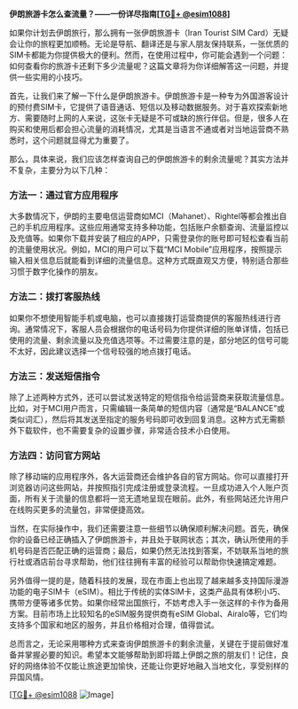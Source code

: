 **伊朗旅游卡怎么查流量？——一份详尽指南[[TG💪+ @esim1088](https://t.me/s/esim1088)]**

如果你计划去伊朗旅行，那么拥有一张伊朗旅游卡（Iran Tourist SIM Card）无疑会让你的旅程更加顺畅。无论是导航、翻译还是与家人朋友保持联系，一张优质的SIM卡都能为你提供极大的便利。然而，在使用过程中，你可能会遇到一个问题：如何查看你的旅游卡还剩下多少流量呢？这篇文章将为你详细解答这一问题，并提供一些实用的小技巧。

首先，让我们来了解一下什么是伊朗旅游卡。伊朗旅游卡是一种专为外国游客设计的预付费SIM卡，它提供了语音通话、短信以及移动数据服务。对于喜欢探索新地方、需要随时上网的人来说，这张卡无疑是不可或缺的旅行伴侣。但是，很多人在购买和使用后都会担心流量的消耗情况，尤其是当语言不通或者对当地运营商不熟悉时，这个问题就显得尤为重要了。

那么，具体来说，我们应该怎样查询自己的伊朗旅游卡的剩余流量呢？其实方法并不复杂，主要分为以下几种：

### 方法一：通过官方应用程序
大多数情况下，伊朗的主要电信运营商如MCI（Mahanet）、Rightel等都会推出自己的手机应用程序。这些应用通常支持多种功能，包括账户余额查询、流量监控以及充值等。如果你下载并安装了相应的APP，只需登录你的账号即可轻松查看当前的流量使用状况。例如，MCI的用户可以下载“MCI Mobile”应用程序，按照提示输入相关信息后就能看到详细的流量信息。这种方式既直观又方便，特别适合那些习惯于数字化操作的朋友。

### 方法二：拨打客服热线
如果你不想使用智能手机或电脑，也可以直接拨打运营商提供的客服热线进行咨询。通常情况下，客服人员会根据你的电话号码为你提供详细的账单详情，包括已使用的流量、剩余流量以及充值选项等。不过需要注意的是，部分地区的信号可能不太好，因此建议选择一个信号较强的地点拨打电话。

### 方法三：发送短信指令
除了上述两种方式外，还可以尝试发送特定的短信指令给运营商来获取流量信息。比如，对于MCI用户而言，只需编辑一条简单的短信内容（通常是“BALANCE”或类似词汇），然后将其发送至指定的服务号码即可收到回复消息。这种方式无需额外下载软件，也不需要复杂的设置步骤，非常适合技术小白使用。

### 方法四：访问官方网站
除了移动端的应用程序外，各大运营商还会维护各自的官方网站。你可以直接打开浏览器访问这些网站，并按照指引完成注册或登录流程。一旦成功进入个人账户页面，所有关于流量的信息都将一览无遗地呈现在眼前。此外，有些网站还允许用户在线购买更多的流量包，非常便捷高效。

当然，在实际操作中，我们还需要注意一些细节以确保顺利解决问题。首先，确保你的设备已经正确插入了伊朗旅游卡，并且处于联网状态；其次，确认所使用的手机号码是否匹配正确的运营商；最后，如果仍然无法找到答案，不妨联系当地的旅行社或酒店前台寻求帮助，他们往往拥有丰富的经验可以帮助你快速搞定难题。

另外值得一提的是，随着科技的发展，现在市面上也出现了越来越多支持国际漫游功能的电子SIM卡（eSIM）。相比于传统的实体SIM卡，这类产品具有体积小巧、携带方便等诸多优势。如果你经常出国旅行，不妨考虑入手一张这样的卡作为备用方案。目前市场上比较知名的eSIM服务提供商有eSIM Global、Airalo等，它们均支持多个国家和地区的服务，并且价格相对合理，值得尝试。

总而言之，无论采用哪种方式来查询伊朗旅游卡的剩余流量，关键在于提前做好准备并掌握必要的知识。希望本文能够帮助到即将踏上伊朗之旅的朋友们！记住，良好的网络体验不仅能让旅途更加愉快，还能让你更好地融入当地文化，享受别样的异国风情。

[[TG💪+ @esim1088](https://t.me/s/esim1088) ![Image](https://i.postimg.cc/4NQfJmqS/Snipaste-2025-05-13-00-14-12.png)]